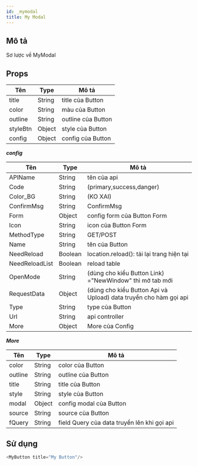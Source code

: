 ```yaml
---
id: _mymodal
title: My Modal
---
```


## **Mô tả**

Sơ lược về MyModal

## **Props**

| Tên | Type | Mô tả |
| --- | ---- |------ |
| title | String | title của Button |
| color | String | màu của Button |
| outline | String | outline của Button |
| styleBtn | Object | style của Button |
| config | Object | config của Button |

***config***

| Tên | Type | Mô tả |
| --- | ---- |------ |
| APIName | String | tên của api |
| Code | String | (primary,success,danger) |
| Color_BG | String | (KO XAI) |
| ConfirmMsg | String | ConfirmMsg |
| Form | Object | config form của Button Form |
| Icon | String | icon của Button Form |
| MethodType | String | GET/POST |
| Name | String | tên của Button |
| NeedReload | Boolean | location.reload(): tải lại trang hiện tại|
| NeedReloadList | Boolean | reload table |
| OpenMode | String | (dùng cho kiểu Button Link) ="NewWindow" thì mở tab mới |
| RequestData | Object | (dùng cho kiểu Button Api và Upload) data truyền cho hàm gọi api|
| Type | String | type của Button |
| Url | String | api controller |
| More | Object | More của Config |

 ***More***

 | Tên | Type | Mô tả |
| --- | ---- |------ |
| color | String | color của Button |
| outline | String | outline của Button |
| title | String | title của Button |
| style  | String | style của Button |
| modal  | Object | config modal của Button |
| source  | String | source của Button |
| fQuery | String | field Query của data truyền lên khi gọi api |

## **Sử dụng**

```javascript
<MyButton title="My Button"/>
```

